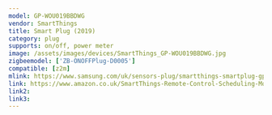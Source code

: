 ```yaml
---
model: GP-WOU019BBDWG
vendor: SmartThings
title: Smart Plug (2019)
category: plug
supports: on/off, power meter
image: /assets/images/devices/SmartThings_GP-WOU019BBDWG.jpg
zigbeemodel: ['ZB-ONOFFPlug-D0005']
compatible: [z2m]
mlink: https://www.samsung.com/uk/sensors-plug/smartthings-smartplug-gpwou019bb/
link: https://www.amazon.co.uk/SmartThings-Remote-Control-Scheduling-Monitoring/dp/B07TK4CC42
link2: 
link3: 
---
```

